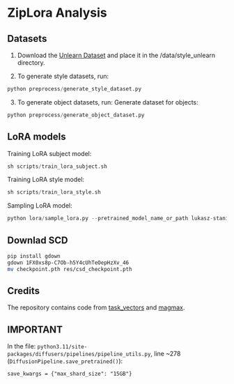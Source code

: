 # ZipLora Analysis

## Datasets
1. Download the [Unlearn Dataset](https://drive.google.com/drive/folders/1-1Sc8h_tGArZv5Y201ugTF0K0D_Xn2lM) and place it in the /data/style_unlearn directory.

2. To generate style datasets, run:
```python
python preprocess/generate_style_dataset.py
```

3. To generate object datasets, run:
Generate dataset for objects:
```python
python preprocess/generate_object_dataset.py
```


## LoRA models

Training LoRA subject model:

```python
sh scripts/train_lora_subject.sh
```

Training LoRA style model:

```python
sh scripts/train_lora_style.sh
```

Sampling LoRA model:

```python
python lora/sample_lora.py --pretrained_model_name_or_path lukasz-staniszewski/dog_subject  --use_cuda --use_refiner --prompt "a sbu man playing on a piano" --save_path /net/tscratch/people/plglukaszst/projects/ziplora-analysis/outputs/ls_subject/playing_piano.png
```

## Downlad SCD

```sh
pip install gdown
gdown 1FX0xs8p-C7Ob-h5Y4cUhTeOepHzXv_46
mv checkpoint.pth res/csd_checkpoint.pth
```

## Credits
The repository contains code from [task_vectors](https://github.com/mlfoundations/task_vectors) and [magmax](https://github.com/danielm1405/magmax).


## IMPORTANT

In the file: `python3.11/site-packages/diffusers/pipelines/pipeline_utils.py`, line ~278 (`DiffusionPipeline.save_pretrained()`):
```
save_kwargs = {"max_shard_size": "15GB"}
```
